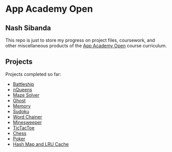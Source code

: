 # App Academy Open
## Nash Sibanda

This repo is just to store my progress on project files, coursework, and other miscellaneous products of the [App Academy Open](https://open.appacademy.io/learn/) course curriculum.

## Projects

Projects completed so far:

- [Battleship](https://github.com/nashx90/app_academy_open/tree/master/Software%20Engineering%20Foundations/Object%20Oriented%20Programming/battleship_project)
- [nQueens](https://github.com/nashx90/app_academy_open/tree/master/Ruby/Enumerables%20And%20Debugging/n_queens)
- [Maze Solver](https://github.com/nashx90/app_academy_open/tree/master/Ruby/Enumerables%20And%20Debugging/maze_solver)
- [Ghost](https://github.com/nashx90/app_academy_open/tree/master/Ruby/Enumerables%20And%20Debugging/ghost)
- [Memory](https://github.com/nashx90/app_academy_open/tree/master/Ruby/Reference/Memory%20Puzzle)
- [Sudoku](https://github.com/nashx90/app_academy_open/tree/master/Ruby/Reference/Sudoku)
- [Word Chainer](https://github.com/nashx90/app_academy_open/tree/master/Ruby/Recursion/Word%20Chains)
- [Minesweeper](https://github.com/nashx90/app_academy_open/tree/master/Ruby/Git/Minesweeper)
- [TicTacToe](https://github.com/nashx90/app_academy_open/tree/master/Ruby/Data%20Structures/TicTacToe)
- [Chess](https://github.com/nashx90/app_academy_open/tree/master/Ruby/Object-Oriented%20Programming/Chess)
- [Poker](https://github.com/nashx90/app_academy_open/tree/master/Ruby/RSpec%20and%20TDD/Poker)
- [Hash Map and LRU Cache](https://github.com/nashx90/app_academy_open/tree/master/Ruby/LRU%20Cache/Hash%20Map%20and%20LRU%20Cache)